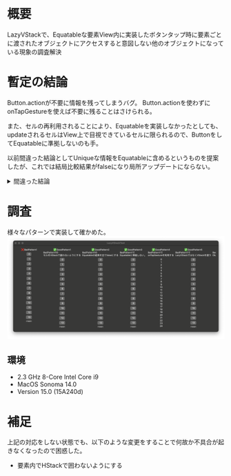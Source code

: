 

# 概要
LazyVStackで、Equatableな要素View内に実装したボタンタップ時に要素ごとに渡されたオブジェクトにアクセスすると意図しない他のオブジェクトになっている現象の調査解決


# 暫定の結論

Button.actionが不要に情報を残ってしまうバグ。
Button.actionを使わずにonTapGestureを使えば不要に残ることはさけられる。

また、セルの再利用されることにより、Equatableを実装しなかったとしても、updateされるセルはView上で目視できているセルに限られるので、ButtonをしてEquatableに準拠しないのも手。


以前間違った結論としてUniqueな情報をEquatableに含めるというものを提案したが、これでは結局比較結果がfalseになり局所アップデートにならない。
<details>
<summary>間違った結論</summary>
# 結論
Xcode15からLazyVStack内の要素が再利用される挙動っぽくて、その都合でEquatableの比較時にオブジェクトの一意な情報も比較することで想定どおりの挙動になる。
また、Listでも再利用されるっぽいので同じように実装する必要あり。

公式の仕様については探し中

```diff
static func == (lhs: Self, rhs: Self) -> Bool {
    return lhs.object.favorite == rhs.object.favorite
+             && lhs.object.id == rhs.object.id
    }
```
</details>


# 調査
様々なパターンで実装して確かめた。
![image.png](image.png)

## 環境
* 2.3 GHz 8-Core Intel Core i9
* MacOS Sonoma 14.0
* Version 15.0 (15A240d)

# 補足
上記の対応をしない状態でも、以下のような変更をすることで何故か不具合が起きなくなったので困惑した。
* 要素内でHStackで囲わないようにする

